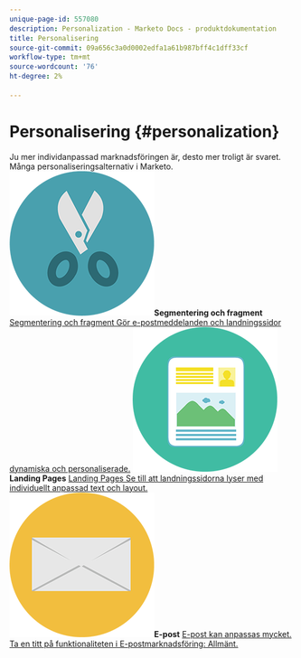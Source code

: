 ```yaml
---
unique-page-id: 557080
description: Personalization - Marketo Docs - produktdokumentation
title: Personalisering
source-git-commit: 09a656c3a0d0002edfa1a61b987bff4c1dff33cf
workflow-type: tm+mt
source-wordcount: '76'
ht-degree: 2%

---
```



# Personalisering {#personalization}

Ju mer individanpassad marknadsföringen är, desto mer troligt är svaret. Många personaliseringsalternativ i Marketo.
**![Segmentering och fragment](assets/graphic-design-tools-18.png)Segmentering och fragment** [Segmentering och fragment Gör e-postmeddelanden och landningssidor dynamiska och personaliserade.](https://docs.marketo.com/display/DOCS/Segmentation+and+Snippets)     **![Landing Pages &#x200B;](assets/office-artboard-80.png) Landing Pages** [Landing Pages Se till att landningssidorna lyser med individuellt anpassad text och layout.](https://docs.marketo.com/display/DOCS/Personalizing+Landing+Pages)     **![E-post](assets/office-27-1.png)E-post** [E-post kan anpassas mycket. Ta en titt på funktionaliteten i E-postmarknadsföring: Allmänt.](https://docs.marketo.com/display/DOCS/General)
